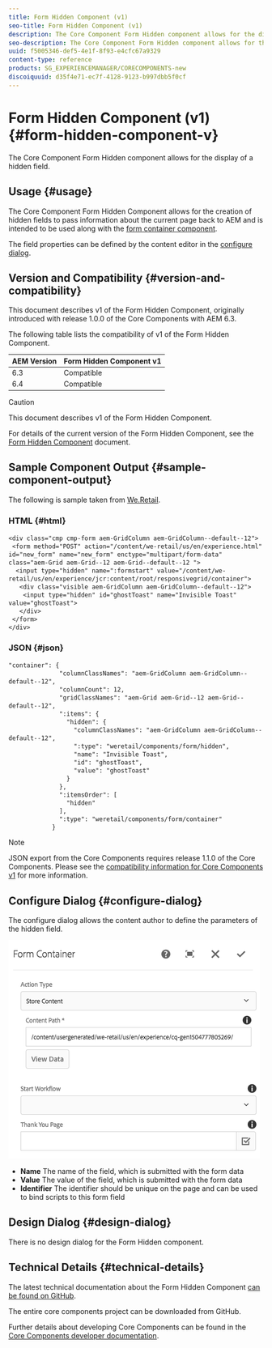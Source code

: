 ```yaml
---
title: Form Hidden Component (v1)
seo-title: Form Hidden Component (v1)
description: The Core Component Form Hidden component allows for the display of a hidden field.
seo-description: The Core Component Form Hidden component allows for the display of a hidden field.
uuid: f5005346-def5-4e1f-8f93-e4cfc67a9329
content-type: reference
products: SG_EXPERIENCEMANAGER/CORECOMPONENTS-new
discoiquuid: d35f4e71-ec7f-4128-9123-b997dbb5f0cf
---
```


# Form Hidden Component (v1){#form-hidden-component-v}

The Core Component Form Hidden component allows for the display of a hidden field.

## Usage {#usage}

The Core Component Form Hidden Component allows for the creation of hidden fields to pass information about the current page back to AEM and is intended to be used along with the [form container component](form-container.md).

The field properties can be defined by the content editor in the [configure dialog](form-hidden-v1.md#main-pars_title).

## Version and Compatibility {#version-and-compatibility}

This document describes v1 of the Form Hidden Component, originally introduced with release 1.0.0 of the Core Components with AEM 6.3.

The following table lists the compatibility of v1 of the Form Hidden Component.

|AEM Version|Form Hidden  Component v1|
|--- |--- |
|6.3|Compatible|
|6.4|Compatible|

>[!CAUTION]
>
>This document describes v1 of the Form Hidden Component.
>
>For details of the current version of the Form Hidden Component, see the [Form Hidden Component](form-hidden.md) document.

## Sample Component Output {#sample-component-output}

The following is sample taken from [We.Retail](https://helpx.adobe.com/experience-manager/6-3/sites/developing/using/we-retail.html).

### HTML {#html}

```
<div class="cmp cmp-form aem-GridColumn aem-GridColumn--default--12">
 <form method="POST" action="/content/we-retail/us/en/experience.html" id="new_form" name="new_form" enctype="multipart/form-data" class="aem-Grid aem-Grid--12 aem-Grid--default--12 ">
  <input type="hidden" name=":formstart" value="/content/we-retail/us/en/experience/jcr:content/root/responsivegrid/container">
   <div class="visible aem-GridColumn aem-GridColumn--default--12">
    <input type="hidden" id="ghostToast" name="Invisible Toast" value="ghostToast">
   </div>
 </form>
</div>
```

### JSON {#json}

```
"container": {
              "columnClassNames": "aem-GridColumn aem-GridColumn--default--12",
              "columnCount": 12,
              "gridClassNames": "aem-Grid aem-Grid--12 aem-Grid--default--12",
              ":items": {
                "hidden": {
                  "columnClassNames": "aem-GridColumn aem-GridColumn--default--12",
                  ":type": "weretail/components/form/hidden",
                  "name": "Invisible Toast",
                  "id": "ghostToast",
                  "value": "ghostToast"
                }
              },
              ":itemsOrder": [
                "hidden"
              ],
              ":type": "weretail/components/form/container"
            }
```

>[!NOTE]
>
>JSON export from the Core Components requires release 1.1.0 of the Core Components. Please see the [compatibility information for Core Components v1](versions.md#main-pars_title_236368006) for more information.

## Configure Dialog {#configure-dialog}

The configure dialog allows the content author to define the parameters of the hidden field.

![](assets/chlimage_1.png)

* **Name**
  The name of the field, which is submitted with the form data
* **Value**
  The value of the field, which is submitted with the form data
* **Identifier**
  The identifier should be unique on the page and can be used to bind scripts to this form field

## Design Dialog {#design-dialog}

There is no design dialog for the Form Hidden component.

## Technical Details {#technical-details}

The latest technical documentation about the Form Hidden Component [can be found on GitHub](https://github.com/adobe/aem-core-wcm-components/tree/master/content/src/content/jcr_root/apps/core/wcm/components/form/hidden/v1/hidden).

The entire core components project can be downloaded from GitHub.

Further details about developing Core Components can be found in the [Core Components developer documentation](developing.md). 
